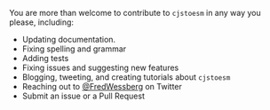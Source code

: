 You are more than welcome to contribute to `cjstoesm` in any way you please, including:

- Updating documentation.
- Fixing spelling and grammar
- Adding tests
- Fixing issues and suggesting new features
- Blogging, tweeting, and creating tutorials about `cjstoesm`
- Reaching out to [@FredWessberg](https://twitter.com/FredWessberg) on Twitter
- Submit an issue or a Pull Request
